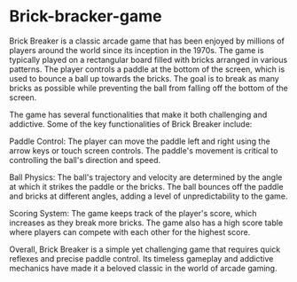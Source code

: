 # Brick-bracker-game

Brick Breaker is a classic arcade game that has been enjoyed by millions of players around the world since its inception in the 1970s. The game is typically played on a rectangular board filled with bricks arranged in various patterns. The player controls a paddle at the bottom of the screen, which is used to bounce a ball up towards the bricks. The goal is to break as many bricks as possible while preventing the ball from falling off the bottom of the screen.

The game has several functionalities that make it both challenging and addictive. Some of the key functionalities of Brick Breaker include:

Paddle Control: The player can move the paddle left and right using the arrow keys or touch screen controls. The paddle's movement is critical to controlling the ball's direction and speed.

Ball Physics: The ball's trajectory and velocity are determined by the angle at which it strikes the paddle or the bricks. The ball bounces off the paddle and bricks at different angles, adding a level of unpredictability to the game.

Scoring System: The game keeps track of the player's score, which increases as they break more bricks. The game also has a high score table where players can compete with each other for the highest score.

Overall, Brick Breaker is a simple yet challenging game that requires quick reflexes and precise paddle control. Its timeless gameplay and addictive mechanics have made it a beloved classic in the world of arcade gaming.
